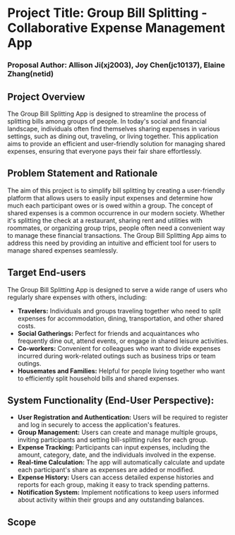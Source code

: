# Project Title: Group Bill Splitting - Collaborative Expense Management App

### Proposal Author: Allison Ji(xj2003), Joy Chen(jc10137), Elaine Zhang(netid)

## Project Overview
The Group Bill Splitting App is designed to streamline the process of splitting bills among groups of people. In today's social and financial landscape, individuals often find themselves sharing expenses in various settings, such as dining out, traveling, or living together. This application aims to provide an efficient and user-friendly solution for managing shared expenses, ensuring that everyone pays their fair share effortlessly.


## Problem Statement and Rationale
The aim of this project is to simplify bill splitting by creating a user-friendly platform that allows users to easily input expenses and determine how much each participant owes or is owed within a group. The concept of shared expenses is a common occurrence in our modern society. Whether it's splitting the check at a restaurant, sharing rent and utilities with roommates, or organizing group trips, people often need a convenient way to manage these financial transactions. The Group Bill Splitting App aims to address this need by providing an intuitive and efficient tool for users to manage shared expenses seamlessly.


## Target End-users
The Group Bill Splitting App is designed to serve a wide range of users who regularly share expenses with others, including: 

- **Travelers:** Individuals and groups traveling together who need to split expenses for accommodation, dining, transportation, and other shared costs.
- **Social Gatherings:** Perfect for friends and acquaintances who frequently dine out, attend events, or engage in shared leisure activities.
- **Co-workers:** Convenient for colleagues who want to divide expenses incurred during work-related outings such as business trips or team outings.
- **Housemates and Families:** Helpful for people living together who want to efficiently split household bills and shared expenses.

## System Functionality (End-User Perspective):
- **User Registration and Authentication:** Users will be required to register and log in securely to access the application's features.
- **Group Management:** Users can create and manage multiple groups, inviting participants and setting bill-splitting rules for each group.
- **Expense Tracking:** Participants can input expenses, including the amount, category, date, and the individuals involved in the expense.
- **Real-time Calculation:** The app will automatically calculate and update each participant's share as expenses are added or modified.
- **Expense History:** Users can access detailed expense histories and reports for each group, making it easy to track spending patterns.
- **Notification System:** Implement notifications to keep users informed about activity within their groups and any outstanding balances.


## Scope

